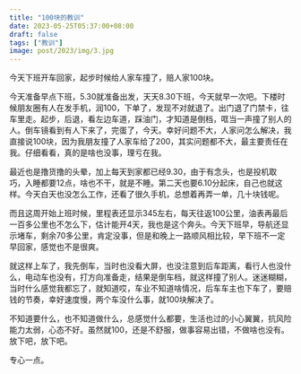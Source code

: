```yaml
---
title: "100块的教训"
date: 2023-05-25T05:37:00+08:00
draft: false
tags: ["教训"]
image: post/2023/img/3.jpg
---
```

今天下班开车回家，起步时候给人家车撞了，赔人家100块。

今天准备早点下班，5.30就准备出发，天天8.30下班，今天就早一次吧。下楼时候朋友圈有人在发手机，润100，下单了，发现不对就退了。出门退了门禁卡，往车里走。起步，后退，看左边车道，踩油门，才知道是倒档，哐当一声撞了别人的人。倒车镜看到有人下来了，完蛋了，今天。幸好问题不大，人家问怎么解决，我直接说100块，因为我朋友撞了人家车给了200，其实问题都不大，最主要责任在我。仔细看看，真的是啥也没事，理亏在我。

最近也是撸货撸的头晕，加上每天到家都已经9.30，由于有念头，也是投机取巧，入睡都要12点，啥也不干，就是不睡。第二天也要6.10分起床，自己也就这样。今天白天也没怎么工作，还看了很久手机，总想着再弄一单，几十块钱呢。

而且这周开始上班时候，里程表还显示345左右，每天往返100公里，油表再最后一百多公里也不怎么下，估计能开4天，我也是这个奔头。今天下班早，导航还显示堵车，剩余70多公里，肯定没事，但是和晚上一路顺风相比较，早下班不一定早回家，感觉也不是很爽。

就这样上车了，我先倒车，当时也没看大屏，也没注意到后车距离，看行人也没什么，电动车也没有，打方向准备走，结果是倒车档，就这样撞了别人。迷迷糊糊，当时什么感觉我都忘了，就知道哎，车业不知道啥情况，后车车主也下车了，要赔钱的节奏，幸好速度慢，两个车没什么事，就100块解决了。

不知道要什么，也不知道做什么，总感觉什么都要，生活也过的小心翼翼，抗风险能力太弱，心态不好。虽然就100，还是不舒服，做事容易出错，不做啥也没有。放下吧，放下吧。

专心一点。